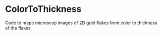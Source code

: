 # ColorToThickness
Code to mape microscop images of 2D gold flakes from color to thickness of the flakes
